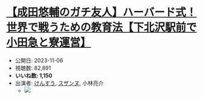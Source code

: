 # [【成田悠輔のガチ友人】ハーバード式！世界で戦うための教育法【下北沢駅前で小田急と寮運営】](https://www.youtube.com/watch?v=9mJ_1UwSxDs)
-   公開日: 2023-11-06
-   視聴数: 82,891
-   **いいね数: 1,150**
-   出演者: [けんすう](/rehacq_fan/people/けんすう "wikilink"), [スザンヌ](/rehacq_fan/people/スザンヌ "wikilink"), 小林亮介
    - [![](https://img.youtube.com/vi/9mJ_1UwSxDs/hqdefault.jpg)](https://www.youtube.com/watch?v=9mJ_1UwSxDs)

